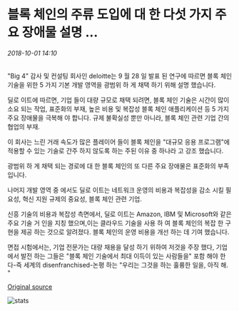 # 블록 체인의 주류 도입에 대 한 다섯 가지 주요 장애물 설명 ...

###### 2018-10-01 14:10

"Big 4" 감사 및 컨설팅 회사인 deloitte는 9 월 28 일 발표 된 연구에 따르면 블록 체인 기술을 위한 5 가지 기본 개발 영역을 광범위 하 게 채택 하기 위해 설명 했습니다.

딜로 이트에 따르면, 기업 들이 대량 규모로 채택 되려면, 블록 체인 기술은 시간이 많이 소요 되는 작업, 표준화의 부재, 높은 비용 및 복잡성 블록 체인 애플리케이션 등 5 가지 주요 장애물을 극복해 야 합니다. 규제 불확실성 뿐만 아니라, 블록 체인 관련 기업 간의 협업의 부재.

이 회사는 느린 거래 속도가 많은 플레이어 들이 블록 체인을 "대규모 응용 프로그램"에 적용할 수 있는 기술로 간주 하지 않도록 하는 주된 이유 중 하나라 고 강조 했습니다.

광범위 하 게 채택 되는 경로에 대 한 블록 체인의 또 다른 주요 장애물은 표준화의 부족입니다.

나머지 개발 영역 중 에서도 딜로 이트는 네트워크 운영의 비용과 복잡성을 감소 시킬 필요성, 혁신 지원 규제의 중요성, 블록 체인 관련 기업.

신흥 기술의 비용과 복잡성 측면에서, 딜로 이트는 Amazon, IBM 및 Microsoft와 같은 주요 기술 거 인을 지칭 했으며,이는 클라우드 기술을 사용 하 여 블록 체인의 복잡 한 구현을 제공 하는 것으로 알려졌다. 블록 체인의 운영 비용을 개선 하는 데 기여 했습니다.

면접 시험에서는, 기업 전문가는 대량 채용을 달성 하기 위하여 저것을 주장 했다, 기업에서 발전 하는 그들은 "블록 체인 기술에서 최대 이득이 있는 사람들을" 포함 해야 한다-즉 세계의 disenfranchised-논평 하는 "우리는 그것을 하는 훌륭한 일을, 아직 해. "

[Original source](https://cointelegraph.com/news/deloitte-outlines-five-major-obstacles-to-blockchains-mainstream-adoption)

![stats](https://c.statcounter.com/11760860/0/a89fa40b/1/ "stats")